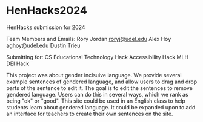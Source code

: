# HenHacks2024
HenHacks submission for 2024

Team Members and Emails:
Rory Jordan roryj@udel.edu
Alex Hoy aghoy@udel.edu
Dustin Trieu 

Submitting for:
CS Educational Technology Hack
Accessibility Hack
MLH DEI Hack

This project was about gender inclsuive language. 
We provide several example sentences of gendered language, 
and allow users to drag and drop parts of the sentence to edit it.
The goal is to edit the sentences to remove gendered language.
Users can do this in several ways, which we rank as being "ok" or "good".
This site could be used in an English class to help students learn about gendered language.
It could be expanded upon to add an interface for teachers to create their own sentences on the site.
